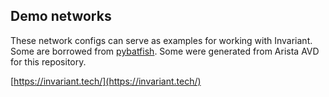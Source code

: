 ## Demo networks

These network configs can serve as examples for working with Invariant. Some are borrowed from [pybatfish](https://github.com/batfish/pybatfish/tree/master/jupyter_notebooks/networks). Some were generated from Arista AVD for this repository.

[https://invariant.tech/](https://invariant.tech/)


